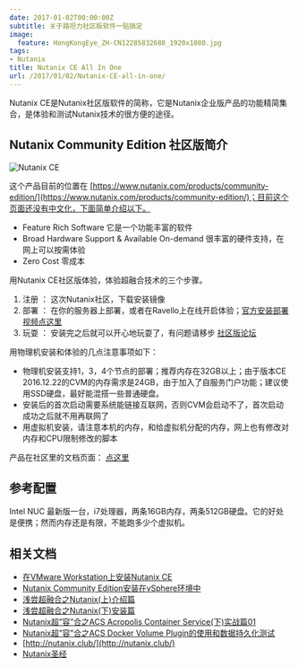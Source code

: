 ```yaml
---
date: 2017-01-02T00:00:00Z
subtitle: 关于路坦力社区版软件一贴搞定
image:
  feature: HongKongEye_ZH-CN12285832688_1920x1080.jpg
tags:
- Nutanix
title: Nutanix CE All In One
url: /2017/01/02/Nutanix-CE-all-in-one/
---
```


Nutanix CE是Nutanix社区版软件的简称，它是Nutanix企业版产品的功能精简集合，是体验和测试Nutanix技术的很方便的途径。

## Nutanix Community Edition 社区版简介

![Nutanix CE](/img/Community_Edition_-_Nutanix.png)

这个产品目前的位置在 [https://www.nutanix.com/products/community-edition/](https://www.nutanix.com/products/community-edition/)；目前这个页面还没有中文化，下面简单介绍以下。

* Feature Rich Software  它是一个功能丰富的软件
* Broad Hardware Support & Available On-demand 很丰富的硬件支持，在网上可以按需体验
* Zero Cost 零成本

用Nutanix CE社区版体验，体验超融合技术的三个步骤。

1. 注册 ： 这次Nutanix社区，下载安装镜像
2. 部署 ： 在你的服务器上部署，或者在Ravello上在线开启体验；[官方安装部署视频点这里](https://www.youtube.com/watch?v=xKtQRp6dcAc)
3. 玩耍 ： 安装完之后就可以开心地玩耍了，有问题请移步 [社区版论坛](http://next.nutanix.com/t5/Discussion-Forum/bd-p/Discussion)

用物理机安装和体验的几点注意事项如下：

* 物理机安装支持1，3，4个节点的部署；推荐内存在32GB以上；由于版本CE 2016.12.22的CVM的内存需求是24GB，由于加入了自服务门户功能；建议使用SSD硬盘，最好能混搭一些普通硬盘。
* 安装后的首次启动需要系统能链接互联网，否则CVM会启动不了，首次启动成功之后就不用再联网了
* 用虚拟机安装，请注意本机的内存，和给虚拟机分配的内存，网上也有修改对内存和CPU限制修改的脚本

产品在社区里的文档页面： [点这里](http://next.nutanix.com/t5/Discussion-Forum/Download-Nutanix-CE-Docs-and-Guides/m-p/16442#U16442)

## 参考配置
Intel NUC 最新版一台，i7处理器，两条16GB内存，两条512GB硬盘。它的好处是便携；然而内存还是有限，不能跑多少个虚拟机。

## 相关文档

* [在VMware Workstation上安装Nutanix CE](http://huanwenli.blog.51cto.com/2848240/1749083)
* [Nutanix Community Edition安装在vSphere环境中](http://www.nextech.space/nextech/2016/06/nutanix-community-edition%E5%AE%89%E8%A3%85%E5%9C%A8vsphere%E7%8E%AF%E5%A2%83%E4%B8%AD/)
* [浅尝超融合之Nutanix(上)介绍篇](http://www.onlyeric.com/2016/05/13/%E6%B5%85%E5%B0%9D%E8%B6%85%E8%9E%8D%E5%90%88%E4%B9%8BNutanix-%E4%B8%8A-%E4%BB%8B%E7%BB%8D%E7%AF%87/)
* [浅尝超融合之Nutanix(下)安装篇](http://www.onlyeric.com/2016/05/15/%E6%B5%85%E5%B0%9D%E8%B6%85%E8%9E%8D%E5%90%88%E4%B9%8BNutanix-%E4%B8%8B-%E5%AE%89%E8%A3%85%E9%83%A8%E7%BD%B2%E7%AF%87/)
* [Nutanix超”容”合之ACS Acropolis Container Service(下)实战篇01](http://www.dockerinfo.net/1865.html)
* [Nutanix超”容”合之ACS Docker Volume Plugin的使用和数据持久化测试](http://www.dockerinfo.net/1867.html)
* [http://nutanix.club/](http://nutanix.club/)
* [Nutanix圣经](http://nutanixbible.com/)


